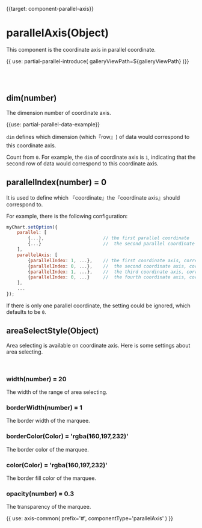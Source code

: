 
{{target: component-parallel-axis}}

# parallelAxis(Object)

This component is the coordinate axis in parallel coordinate. 

{{ use: partial-parallel-introduce(
    galleryViewPath=${galleryViewPath}
)}}


<br>
<br>

## dim(number)

The dimension number of coordinate axis.

{{use: partial-parallel-data-example}}

`dim` defines which dimension (which『row』) of data would correspond to this coordinate axis. 

Count from  `0`. For example, the `dim` of coordinate axis is `1`, indicating that the second row of data would correspond to this coordinate axis.


## parallelIndex(number) = 0

It is used to define which 『coordinate』the『coordinate axis』should correspond to.

For example, there is the following configuration: 

```javascript
myChart.setOption({
    parallel: [
        {...},                      // the first parallel coordinate
        {...}                       //  the second parallel coordinate
    ],
    parallelAxis: [
        {parallelIndex: 1, ...},    // the first coordinate axis, corresponding to the second parallel coordinate
        {parallelIndex: 0, ...},    //  the second coordinate axis, corresponding to the first parallel coordinate
        {parallelIndex: 1, ...},    //  the third coordinate axis, corresponding to the second parallel coordinate
        {parallelIndex: 0, ...}     //  the fourth coordinate axis, corresponding to the first parallel coordinate
    ],
    ...
});
```

If there is only one parallel coordinate, the setting could be ignored, which defaults to be `0`.

## areaSelectStyle(Object)

Area selecting is available on coordinate axis. Here is some settings about area selecting.

<br>


### width(number) = 20

The width of the range of area selecting.


### borderWidth(number) = 1


The border width of the marquee.


### borderColor(Color) = 'rgba(160,197,232)'

The border color of the marquee.


### color(Color) = 'rgba(160,197,232)'

The border fill color of the marquee.


### opacity(number) = 0.3

The transparency of the marquee.



{{ use: axis-common(
    prefix='#',
    componentType='parallelAxis'
) }}